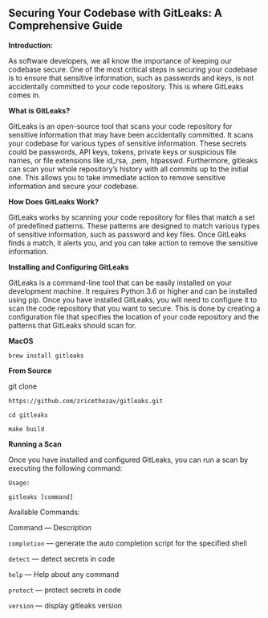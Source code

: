## Securing Your Codebase with GitLeaks: A Comprehensive Guide

**Introduction:**

As software developers, we all know the importance of keeping our codebase secure. One of the most critical steps in securing your codebase is to ensure that sensitive information, such as passwords and keys, is not accidentally committed to your code repository. This is where GitLeaks comes in.

**What is GitLeaks?**

GitLeaks is an open-source tool that scans your code repository for sensitive information that may have been accidentally committed. It scans your codebase for various types of sensitive information. These secrets could be passwords, API keys, tokens, private keys or suspicious file names, or file extensions like id_rsa, .pem, htpasswd. Furthermore, gitleaks can scan your whole repository’s history with all commits up to the initial one. This allows you to take immediate action to remove sensitive information and secure your codebase.

**How Does GitLeaks Work?**

GitLeaks works by scanning your code repository for files that match a set of predefined patterns. These patterns are designed to match various types of sensitive information, such as password and key files. Once GitLeaks finds a match, it alerts you, and you can take action to remove the sensitive information.

**Installing and Configuring GitLeaks**

GitLeaks is a command-line tool that can be easily installed on your development machine. It requires Python 3.6 or higher and can be installed using pip. Once you have installed GitLeaks, you will need to configure it to scan the code repository that you want to secure. This is done by creating a configuration file that specifies the location of your code repository and the patterns that GitLeaks should scan for.

**MacOS**

`brew install gitleaks`

**From Source**

git clone

`https://github.com/zricethezav/gitleaks.git`

`cd gitleaks`

`make build`

**Running a Scan**

Once you have installed and configured GitLeaks, you can run a scan by executing the following command:

`Usage:`

`gitleaks [command]`
 
Available Commands:

Command — Description

`completion` — generate the auto completion script for the specified shell

`detect` — detect secrets in code

`help`	— Help about any command

`protect` — protect secrets in code

`version` — display gitleaks version
